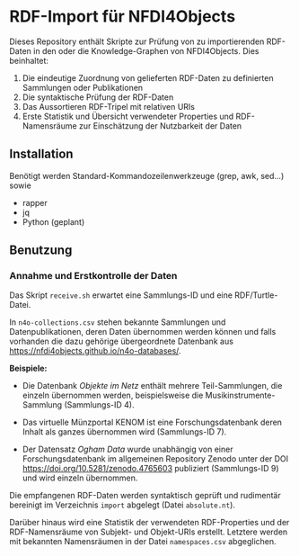 # RDF-Import für NFDI4Objects

Dieses Repository enthält Skripte zur Prüfung von zu importierenden RDF-Daten
in den oder die Knowledge-Graphen von NFDI4Objects. Dies beinhaltet:

1. Die eindeutige Zuordnung von gelieferten RDF-Daten zu definierten Sammlungen oder Publikationen
2. Die syntaktische Prüfung der RDF-Daten
3. Das Aussortieren RDF-Tripel mit relativen URIs
4. Erste Statistik und Übersicht verwendeter Properties und RDF-Namensräume zur Einschätzung der Nutzbarkeit der Daten

## Installation

Benötigt werden Standard-Kommandozeilenwerkzeuge (grep, awk, sed...) sowie

- rapper
- jq
- Python (geplant)

## Benutzung

### Annahme und Erstkontrolle der Daten

Das Skript `receive.sh` erwartet eine Sammlungs-ID und eine RDF/Turtle-Datei.

In `n4o-collections.csv` stehen bekannte Sammlungen und Datenpublikationen,
deren Daten übernommen werden können und falls vorhanden die dazu gehörige
übergeordnete Datenbank aus <https://nfdi4objects.github.io/n4o-databases/>.

**Beispiele:**

- Die Datenbank *Objekte im Netz* enthält mehrere Teil-Sammlungen, die einzeln 
  übernommen werden, beispielsweise die Musikinstrumente-Sammlung (Sammlungs-ID 4). 

- Das virtuelle Münzportal KENOM ist eine Forschungsdatenbank deren Inhalt
  als ganzes übernommen wird (Sammlungs-ID 7).

- Der Datensatz *Ogham Data* wurde unabhängig von einer Forschungsdatenbank im
  allgemeinen Repository Zenodo unter der DOI <https://doi.org/10.5281/zenodo.4765603>
  publiziert (Sammlungs-ID 9) und wird einzeln übernommen.

Die empfangenen RDF-Daten werden syntaktisch geprüft und rudimentär bereinigt
im Verzeichnis `import` abgelegt (Datei `absolute.nt`).

Darüber hinaus wird eine Statistik der verwendeten RDF-Properties und der
RDF-Namensräume von Subjekt- und Objekt-URIs erstellt. Letztere werden mit
bekannten Namensräumen in der Datei `namespaces.csv` abgeglichen.

